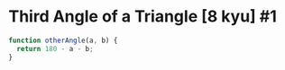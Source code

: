 # Third Angle of a Triangle [8 kyu] #1

```js
function otherAngle(a, b) {
  return 180 - a - b;
}
```

